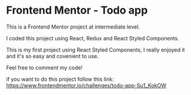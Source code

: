 # Frontend Mentor - Todo app

This is a Frontend Mentor project at intermediate level.

I coded this project using React, Redux and React Styled Components.

This is my first project using React Styled Components, I really enjoyed it and it's so easy and covenient to use.

Feel free to comment my code!

if you want to do this project follow this link: https://www.frontendmentor.io/challenges/todo-app-Su1_KokOW
